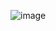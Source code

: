 ![image](https://user-images.githubusercontent.com/116645635/221788804-28b1a3d6-9319-4dc7-b25d-f3d44190d93e.png)

